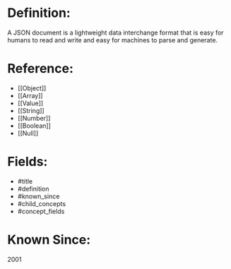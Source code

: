 

# Definition:
A JSON document is a lightweight data interchange format that is easy for humans to read and write and easy for machines to parse and generate.

# Reference:
- [[Object]]
- [[Array]]
- [[Value]]
- [[String]]
- [[Number]]
- [[Boolean]]
- [[Null]]

# Fields: 
- #title
- #definition
- #known_since
- #child_concepts
- #concept_fields

# Known Since:
2001

